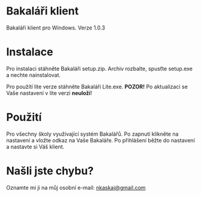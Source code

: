 # Bakaláři klient
Bakaláři klient pro Windows. Verze 1.0.3
# Instalace
Pro instalaci stáhněte Bakaláři setup.zip. Archiv rozbalte, spusťte setup.exe a nechte nainstalovat.

Pro použítí lite verze stáhněte Bakaláři Lite.exe. **POZOR!** Po aktualizaci se Vaše nastavení v lite verzi **neuloží**!
# Použití
Pro všechny školy využívající systém Bakalářů. Po zapnutí klikněte na nastavení a vložte odkaz na Vaše Bakaláře. Po přihlášení
běžte do nastavení a nastavte si Váš klient.
# Našli jste chybu?
Oznamte mi ji na můj osobní e-mail: nkaskaj@gmail.com

